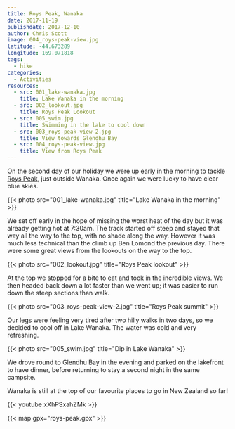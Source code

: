 ```yaml
---
title: Roys Peak, Wanaka
date: 2017-11-19
publishdate: 2017-12-10
author: Chris Scott
image: 004_roys-peak-view.jpg
latitude: -44.673289
longitude: 169.071818
tags:
  - hike
categories:
  - Activities
resources:
  - src: 001_lake-wanaka.jpg
    title: Lake Wanaka in the morning
  - src: 002_lookout.jpg
    title: Roys Peak Lookout
  - src: 005_swim.jpg
    title: Swimming in the lake to cool down
  - src: 003_roys-peak-view-2.jpg
    title: View towards Glendhu Bay
  - src: 004_roys-peak-view.jpg
    title: View from Roys Peak
---
```


On the second day of our holiday we were up early in the morning to tackle [Roys Peak](http://www.doc.govt.nz/parks-and-recreation/places-to-go/otago/places/wanaka-area/things-to-do/roys-peak-track/), just outside Wanaka.
Once again we were lucky to have clear blue skies.

{{< photo src="001_lake-wanaka.jpg" title="Lake Wanaka in the morning" >}}

We set off early in the hope of missing the worst heat of the day but it was already getting hot at 7:30am.
The track started off steep and stayed that way all the way to the top, with no shade along the way.
However it was much less technical than the climb up Ben Lomond the previous day.
There were some great views from the lookouts on the way to the top.

{{< photo src="002_lookout.jpg" title="Roys Peak lookout" >}}

At the top we stopped for a bite to eat and took in the incredible views.
We then headed back down a lot faster than we went up; it was easier to run down the steep sections than walk.

{{< photo src="003_roys-peak-view-2.jpg" title="Roys Peak summit" >}}

Our legs were feeling very tired after two hilly walks in two days, so we decided to cool off in Lake Wanaka.
The water was cold and very refreshing.

{{< photo src="005_swim.jpg" title="Dip in Lake Wanaka" >}}

We drove round to Glendhu Bay in the evening and parked on the lakefront to have dinner, before returning to stay a second night in the same campsite.

Wanaka is still at the top of our favourite places to go in New Zealand so far!

{{< youtube xXhPSxahZMk >}}

{{< map gpx="roys-peak.gpx" >}}
